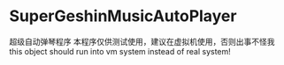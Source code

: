 # SuperGeshinMusicAutoPlayer
超级自动弹琴程序
本程序仅供测试使用，建议在虚拟机使用，否则出事不怪我
this object should run into vm system instead of real system!
